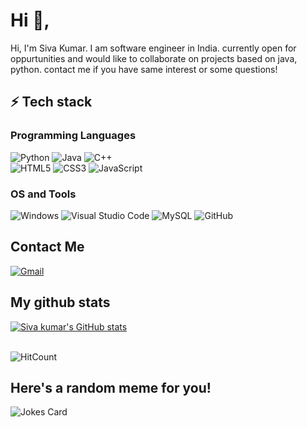 # Hi 👋,

Hi, I'm Siva Kumar. I am software engineer in India. currently open for oppurtunities and would like to collaborate on projects based on java, python. contact me if you have same interest or some questions!

## ⚡ Tech stack

### Programming Languages

![Python](https://img.shields.io/badge/python-3670A0?style=for-the-badge&logo=python&logoColor=ffdd54)
![Java](https://img.shields.io/badge/java-%23ED8B00.svg?style=for-the-badge&logo=java&logoColor=white)
![C++](https://img.shields.io/badge/c++-%2300599C.svg?style=for-the-badge&logo=c%2B%2B&logoColor=white)
<br>
![HTML5](https://img.shields.io/badge/html5-%23E34F26.svg?style=for-the-badge&logo=html5&logoColor=white)
![CSS3](https://img.shields.io/badge/css3-%231572B6.svg?style=for-the-badge&logo=css3&logoColor=white)
![JavaScript](https://img.shields.io/badge/javascript-%23323330.svg?style=for-the-badge&logo=javascript&logoColor=%23F7DF1E)

### OS and Tools

![Windows](https://img.shields.io/badge/Windows-0078D6?style=for-the-badge&logo=windows&logoColor=white)
![Visual Studio Code](https://img.shields.io/badge/Visual%20Studio%20Code-0078d7.svg?style=for-the-badge&logo=visual-studio-code&logoColor=white)
![MySQL](https://img.shields.io/badge/mysql-%2300f.svg?style=for-the-badge&logo=mysql&logoColor=white)
![GitHub](https://img.shields.io/badge/github-%23121011.svg?style=for-the-badge&logo=github&logoColor=white)

## Contact Me 

<a href="mailto:tvsivakumar001@gmail.com"><img alt="Gmail" src="https://img.shields.io/badge/Gmail-D14836?style=for-the-badge&logo=gmail&logoColor=white" /></a>

## My github stats

[![Siva kumar's GitHub stats](https://github-readme-stats.vercel.app/api?username=Sivakumar001&show_icons=true&theme=dark)](https://github.com/Sivakumar001/github-readme-stats)

<br>
<img alt="HitCount" src="https://hits.seeyoufarm.com/api/count/incr/badge.svg?url=https%3A%2F%2Fgithub.com%2FSivakumar0011212%2Fhit-counter"/>

## Here's a random meme for you!

![Jokes Card](https://readme-jokes.vercel.app/api)
